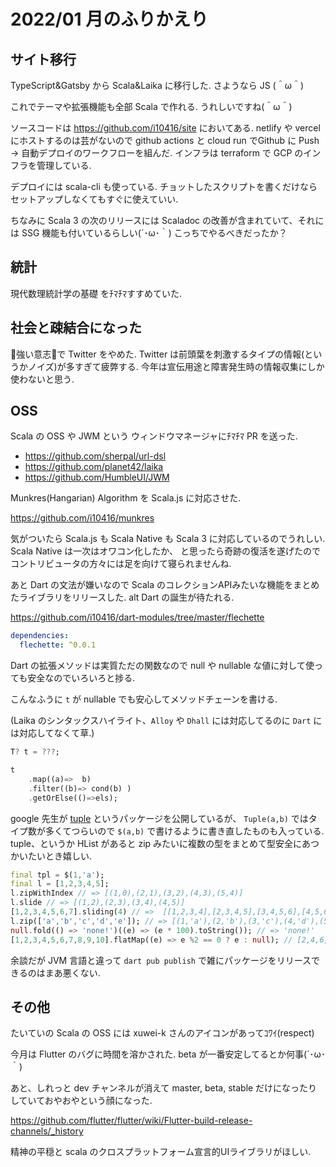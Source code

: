 # 2022/01 月のふりかえり


## サイト移行

TypeScript&Gatsby から Scala&Laika に移行した. さようなら JS (＾ω＾) 

これでテーマや拡張機能も全部 Scala で作れる. うれしいですね(＾ω＾)


ソースコードは https://github.com/i10416/site においてある. netlify や vercel にホストするのは芸がないので
github actions と cloud run でGithub に Push -> 自動デプロイのワークフローを組んだ. インフラは terraform で GCP のインフラを管理している.

デプロイには scala-cli も使っている. チョットしたスクリプトを書くだけならセットアップしなくてもすぐに使えていい.


ちなみに Scala 3 の次のリリースには Scaladoc の改善が含まれていて、それには SSG 機能も付いているらしい(´･ω･｀) こっちでやるべきだったか？


## 統計

現代数理統計学の基礎 をﾁﾏﾁﾏすすめていた.

## 社会と疎結合になった

💪強い意志💪で Twitter をやめた. Twitter は前頭葉を刺激するタイプの情報(というかノイズ)が多すぎて疲弊する.
今年は宣伝用途と障害発生時の情報収集にしか使わないと思う. 


## OSS
Scala の OSS や JWM という ウィンドウマネージャにﾁﾏﾁﾏ PR を送った.

- https://github.com/sherpal/url-dsl
- https://github.com/planet42/laika
- https://github.com/HumbleUI/JWM


Munkres(Hangarian) Algorithm を Scala.js に対応させた.

https://github.com/i10416/munkres

気がついたら Scala.js も Scala Native も Scala 3 に対応しているのでうれしい. Scala Native は一次はオワコン化したか、
と思ったら奇跡の復活を遂げたのでコントリビュータの方々には足を向けて寝られませんね.


あと Dart の文法が嫌いなので Scala のコレクションAPIみたいな機能をまとめたライブラリをリリースした. alt Dart の誕生が待たれる.

https://github.com/i10416/dart-modules/tree/master/flechette

```yaml
dependencies:
  flechette: ^0.0.1
```

Dart の拡張メソッドは実質ただの関数なので null や nullable な値に対して使っても安全なのでいろいろと捗る.

こんなふうに `t` が nullable でも安心してメソッドチェーンを書ける.

(Laika のシンタックスハイライト、`Alloy` や `Dhall` には対応してるのに `Dart` には対応してなくて草.)

```dart
T? t = ???;

t
    .map((a)=>  b)
    .filter((b)=> cond(b) )
    .getOrElse(()=>els);

```


google 先生が [tuple](https://pub.dev/packages/tuple) というパッケージを公開しているが、
`Tuple(a,b)` ではタイプ数が多くてつらいので `$(a,b)` で書けるように書き直したものも入っている. tuple、というか HList があると zip みたいに複数の型をまとめて型安全にあつかいたいとき嬉しい.

```dart
final tpl = $(1,'a');
final l = [1,2,3,4,5];
l.zipWithIndex // => [(1,0),(2,1),(3,2),(4,3),(5,4)]
l.slide // => [(1,2),(2,3),(3,4),(4,5)]
[1,2,3,4,5,6,7].sliding(4) // =>  [[1,2,3,4],[2,3,4,5],[3,4,5,6],[4,5,6,7]];
l.zip(['a','b','c','d','e']); // => [(1,'a'),(2,'b'),(3,'c'),(4,'d'),(5,'e')]
null.fold(() => 'none!')((e) => (e * 100).toString()); // => 'none!'
[1,2,3,4,5,6,7,8,9,10].flatMap((e) => e %2 == 0 ? e : null); // [2,4,6,8,10];
```

余談だが JVM 言語と違って `dart pub publish` で雑にパッケージをリリースできるのはまあ悪くない.

## その他

たいていの Scala の OSS には xuwei-k さんのアイコンがあってｺﾜｲ(respect)

今月は Flutter のバグに時間を溶かされた. beta が一番安定してるとか何事(´･ω･｀)

 あと、しれっと dev チャンネルが消えて master, beta, stable だけになったりしていておやおやという顔になった.

https://github.com/flutter/flutter/wiki/Flutter-build-release-channels/_history

精神の平穏と scala のクロスプラットフォーム宣言的UIライブラリがほしい.
